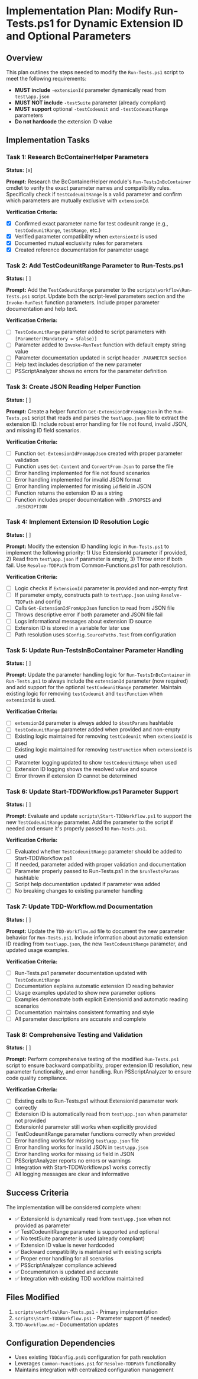 # Implementation Plan: Modify Run-Tests.ps1 for Dynamic Extension ID and Optional Parameters

## Overview

This plan outlines the steps needed to modify the `Run-Tests.ps1` script to meet the following requirements:
- **MUST include** `-extensionId` parameter dynamically read from `test\app.json`
- **MUST NOT include** `-testSuite` parameter (already compliant)
- **MUST support** optional `-testCodeunit` and `-testCodeunitRange` parameters
- **Do not hardcode** the extension ID value

## Implementation Tasks

### Task 1: Research BcContainerHelper Parameters
**Status:** [x]

**Prompt:** Research the BcContainerHelper module's `Run-TestsInBcContainer` cmdlet to verify the exact parameter names and compatibility rules. Specifically check if `testCodeunitRange` is a valid parameter and confirm which parameters are mutually exclusive with `extensionId`.

**Verification Criteria:**
- [x] Confirmed exact parameter name for test codeunit range (e.g., `testCodeunitRange`, `testRange`, etc.)
- [x] Verified parameter compatibility when `extensionId` is used
- [x] Documented mutual exclusivity rules for parameters
- [x] Created reference documentation for parameter usage

### Task 2: Add TestCodeunitRange Parameter to Run-Tests.ps1
**Status:** [ ]

**Prompt:** Add the `TestCodeunitRange` parameter to the `scripts\workflow\Run-Tests.ps1` script. Update both the script-level parameters section and the `Invoke-RunTest` function parameters. Include proper parameter documentation and help text.

**Verification Criteria:**
- [ ] `TestCodeunitRange` parameter added to script parameters with `[Parameter(Mandatory = $false)]`
- [ ] Parameter added to `Invoke-RunTest` function with default empty string value
- [ ] Parameter documentation updated in script header `.PARAMETER` section
- [ ] Help text includes description of the new parameter
- [ ] PSScriptAnalyzer shows no errors for the parameter definition

### Task 3: Create JSON Reading Helper Function
**Status:** [ ]

**Prompt:** Create a helper function `Get-ExtensionIdFromAppJson` in the `Run-Tests.ps1` script that reads and parses the `test\app.json` file to extract the extension ID. Include robust error handling for file not found, invalid JSON, and missing ID field scenarios.

**Verification Criteria:**
- [ ] Function `Get-ExtensionIdFromAppJson` created with proper parameter validation
- [ ] Function uses `Get-Content` and `ConvertFrom-Json` to parse the file
- [ ] Error handling implemented for file not found scenarios
- [ ] Error handling implemented for invalid JSON format
- [ ] Error handling implemented for missing `id` field in JSON
- [ ] Function returns the extension ID as a string
- [ ] Function includes proper documentation with `.SYNOPSIS` and `.DESCRIPTION`

### Task 4: Implement Extension ID Resolution Logic
**Status:** [ ]

**Prompt:** Modify the extension ID handling logic in `Run-Tests.ps1` to implement the following priority: 1) Use ExtensionId parameter if provided, 2) Read from `test\app.json` if parameter is empty, 3) Throw error if both fail. Use `Resolve-TDDPath` from Common-Functions.ps1 for path resolution.

**Verification Criteria:**
- [ ] Logic checks if `ExtensionId` parameter is provided and non-empty first
- [ ] If parameter empty, constructs path to `test\app.json` using `Resolve-TDDPath` and config
- [ ] Calls `Get-ExtensionIdFromAppJson` function to read from JSON file
- [ ] Throws descriptive error if both parameter and JSON file fail
- [ ] Logs informational messages about extension ID source
- [ ] Extension ID is stored in a variable for later use
- [ ] Path resolution uses `$Config.SourcePaths.Test` from configuration

### Task 5: Update Run-TestsInBcContainer Parameter Handling
**Status:** [ ]

**Prompt:** Update the parameter handling logic for `Run-TestsInBcContainer` in `Run-Tests.ps1` to always include the `extensionId` parameter (now required) and add support for the optional `testCodeunitRange` parameter. Maintain existing logic for removing `testCodeunit` and `testFunction` when `extensionId` is used.

**Verification Criteria:**
- [ ] `extensionId` parameter is always added to `$testParams` hashtable
- [ ] `testCodeunitRange` parameter added when provided and non-empty
- [ ] Existing logic maintained for removing `testCodeunit` when `extensionId` is used
- [ ] Existing logic maintained for removing `testFunction` when `extensionId` is used
- [ ] Parameter logging updated to show `testCodeunitRange` when used
- [ ] Extension ID logging shows the resolved value and source
- [ ] Error thrown if extension ID cannot be determined

### Task 6: Update Start-TDDWorkflow.ps1 Parameter Support
**Status:** [ ]

**Prompt:** Evaluate and update `scripts\Start-TDDWorkflow.ps1` to support the new `TestCodeunitRange` parameter. Add the parameter to the script if needed and ensure it's properly passed to `Run-Tests.ps1`.

**Verification Criteria:**
- [ ] Evaluated whether `TestCodeunitRange` parameter should be added to Start-TDDWorkflow.ps1
- [ ] If needed, parameter added with proper validation and documentation
- [ ] Parameter properly passed to Run-Tests.ps1 in the `$runTestsParams` hashtable
- [ ] Script help documentation updated if parameter was added
- [ ] No breaking changes to existing parameter handling

### Task 7: Update TDD-Workflow.md Documentation
**Status:** [ ]

**Prompt:** Update the `TDD-Workflow.md` file to document the new parameter behavior for `Run-Tests.ps1`. Include information about automatic extension ID reading from `test\app.json`, the new `TestCodeunitRange` parameter, and updated usage examples.

**Verification Criteria:**
- [ ] Run-Tests.ps1 parameter documentation updated with `TestCodeunitRange`
- [ ] Documentation explains automatic extension ID reading behavior
- [ ] Usage examples updated to show new parameter options
- [ ] Examples demonstrate both explicit ExtensionId and automatic reading scenarios
- [ ] Documentation maintains consistent formatting and style
- [ ] All parameter descriptions are accurate and complete

### Task 8: Comprehensive Testing and Validation
**Status:** [ ]

**Prompt:** Perform comprehensive testing of the modified `Run-Tests.ps1` script to ensure backward compatibility, proper extension ID resolution, new parameter functionality, and error handling. Run PSScriptAnalyzer to ensure code quality compliance.

**Verification Criteria:**
- [ ] Existing calls to Run-Tests.ps1 without ExtensionId parameter work correctly
- [ ] Extension ID is automatically read from `test\app.json` when parameter not provided
- [ ] ExtensionId parameter still works when explicitly provided
- [ ] TestCodeunitRange parameter functions correctly when provided
- [ ] Error handling works for missing `test\app.json` file
- [ ] Error handling works for invalid JSON in `test\app.json`
- [ ] Error handling works for missing `id` field in JSON
- [ ] PSScriptAnalyzer reports no errors or warnings
- [ ] Integration with Start-TDDWorkflow.ps1 works correctly
- [ ] All logging messages are clear and informative

## Success Criteria

The implementation will be considered complete when:
- ✅ ExtensionId is dynamically read from `test\app.json` when not provided as parameter
- ✅ TestCodeunitRange parameter is supported and optional
- ✅ No testSuite parameter is used (already compliant)
- ✅ Extension ID value is never hardcoded
- ✅ Backward compatibility is maintained with existing scripts
- ✅ Proper error handling for all scenarios
- ✅ PSScriptAnalyzer compliance achieved
- ✅ Documentation is updated and accurate
- ✅ Integration with existing TDD workflow maintained

## Files Modified

1. `scripts\workflow\Run-Tests.ps1` - Primary implementation
2. `scripts\Start-TDDWorkflow.ps1` - Parameter support (if needed)
3. `TDD-Workflow.md` - Documentation updates

## Configuration Dependencies

- Uses existing `TDDConfig.psd1` configuration for path resolution
- Leverages `Common-Functions.ps1` for `Resolve-TDDPath` functionality
- Maintains integration with centralized configuration management
